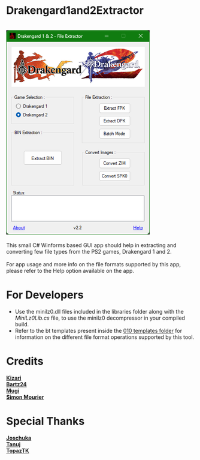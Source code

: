 # Drakengard1and2Extractor
<br>![Image Text](app-img_repo.png)
<br><br>
This small C# Winforms based GUI app should help in extracting and converting few file types from the PS2 games, Drakengard 1 and 2.   
<br>For app usage and more info on the file formats supported by this app, please refer to the Help option available on the app.

# For Developers
- Use the minilz0.dll files included in the libraries folder along with the *MiniLz0Lib.cs* file, to use the minilz0 decompressor in your compiled build.
- Refer to the bt templates present inside the [010 templates folder](https://github.com/Surihix/Drakengard1and2Extractor/tree/master/010%20templates) for information on the different file format operations supported by this tool.

# Credits
[**Kizari**](https://github.com/Kizari)
<br>[**Bartz24**](https://github.com/Bartz24)
<br>[**Mugi**](https://github.com/tehmugi)
<br>[**Simon Mourier**](https://github.com/smourier)


# Special Thanks
[**Joschuka**](https://github.com/Joschuka)
<br>[**Tanuj**](https://github.com/Cyraphim)
<br>[**TopazTK**](https://github.com/TopazTK)
